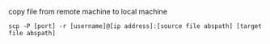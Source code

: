 copy file from remote machine to local machine

```scp -P [port] -r [username]@[ip address]:[source file abspath] [target file abspath]```
